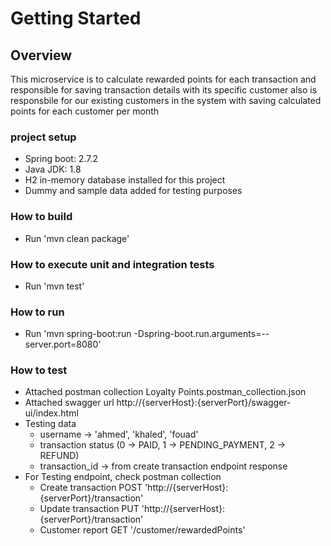 # Getting Started

## Overview
This microservice is to calculate rewarded points for each transaction and responsible for saving transaction details with its specific customer also is responsbile for our existing customers in the system with saving calculated points for each customer per month

### project setup
* Spring boot: 2.7.2
* Java JDK: 1.8
* H2 in-memory database installed for this project
* Dummy and sample data added for testing purposes

### How to build
* Run 'mvn clean package'

### How to execute unit and integration tests
* Run 'mvn test'

### How to run
* Run 'mvn spring-boot:run -Dspring-boot.run.arguments=--server.port=8080'

### How to test
* Attached postman collection Loyalty Points.postman_collection.json
* Attached swagger url http://{serverHost}:{serverPort}/swagger-ui/index.html
* Testing data 
	* username -> 'ahmed', 'khaled', 'fouad'
	* transaction status (0 -> PAID, 1 -> PENDING_PAYMENT, 2 -> REFUND)
	* transaction_id -> from create transaction endpoint response
* For Testing endpoint, check postman collection
	* Create transaction  POST 'http://{serverHost}:{serverPort}/transaction'
	* Update transaction PUT 'http://{serverHost}:{serverPort}/transaction'
	* Customer report  GET '/customer/rewardedPoints'